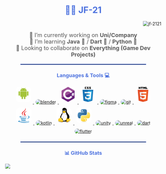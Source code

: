 <h1 align="center" style="color: #4e73df;">👨‍💻 JF-21</h1>

<p align="right"> 
  <img src="https://komarev.com/ghpvc/?username=jf-2121&label=Profile%20views&color=0e75b6&style=flat" alt="jf-2121" />
</p>

<p align="center" style="font-size: 18px; color: #5a5a5a;"> 
  🚀 I’m currently working on <b>Uni/Company</b> <br> 🌱 I’m learning <b>Java</b> 🤖 / <b>Dart</b> 🎯 / <b>Python</b> 🐍 <br> 🤝 Looking to collaborate on <b>Everything (Game Dev Projects)</b>
</p>

<hr style="border: 1px solid #4e73df; width: 80%; margin: 20px auto;" />

<h3 align="center" style="color: #4e73df;">Languages & Tools 💻</h3>

<p align="center">
  <!-- Add rounded corners for style -->
  <a href="https://developer.android.com" target="_blank" rel="noreferrer">
    <img src="https://raw.githubusercontent.com/devicons/devicon/master/icons/android/android-original-wordmark.svg" alt="android" width="50" height="50" style="border-radius: 12px; margin: 5px;"/>
  </a> 
  <a href="https://www.blender.org/" target="_blank" rel="noreferrer">
    <img src="https://download.blender.org/branding/community/blender_community_badge_white.svg" alt="blender" width="50" height="50" style="border-radius: 12px; margin: 5px;" />
  </a> 
  <a href="https://www.w3schools.com/cs/" target="_blank" rel="noreferrer">
    <img src="https://raw.githubusercontent.com/devicons/devicon/master/icons/csharp/csharp-original.svg" alt="csharp" width="50" height="50" style="border-radius: 12px; margin: 5px;" />
  </a> 
  <a href="https://www.w3schools.com/css/" target="_blank" rel="noreferrer">
    <img src="https://raw.githubusercontent.com/devicons/devicon/master/icons/css3/css3-original-wordmark.svg" alt="css3" width="50" height="50" style="border-radius: 12px; margin: 5px;" />
  </a> 
  <a href="https://www.figma.com/" target="_blank" rel="noreferrer">
    <img src="https://www.vectorlogo.zone/logos/figma/figma-icon.svg" alt="figma" width="50" height="50" style="border-radius: 12px; margin: 5px;" />
  </a> 
  <a href="https://git-scm.com/" target="_blank" rel="noreferrer">
    <img src="https://www.vectorlogo.zone/logos/git-scm/git-scm-icon.svg" alt="git" width="50" height="50" style="border-radius: 12px; margin: 5px;" />
  </a> 
  <a href="https://www.w3.org/html/" target="_blank" rel="noreferrer">
    <img src="https://raw.githubusercontent.com/devicons/devicon/master/icons/html5/html5-original-wordmark.svg" alt="html5" width="50" height="50" style="border-radius: 12px; margin: 5px;" />
  </a> 
  <a href="https://www.java.com" target="_blank" rel="noreferrer">
    <img src="https://raw.githubusercontent.com/devicons/devicon/master/icons/java/java-original.svg" alt="java" width="50" height="50" style="border-radius: 12px; margin: 5px;" />
  </a> 
  <a href="https://kotlinlang.org" target="_blank" rel="noreferrer">
    <img src="https://www.vectorlogo.zone/logos/kotlinlang/kotlinlang-icon.svg" alt="kotlin" width="50" height="50" style="border-radius: 12px; margin: 5px;" />
  </a> 
  <a href="https://www.linux.org/" target="_blank" rel="noreferrer">
    <img src="https://raw.githubusercontent.com/devicons/devicon/master/icons/linux/linux-original.svg" alt="linux" width="50" height="50" style="border-radius: 12px; margin: 5px;" />
  </a> 
  <a href="https://www.python.org" target="_blank" rel="noreferrer">
    <img src="https://raw.githubusercontent.com/devicons/devicon/master/icons/python/python-original.svg" alt="python" width="50" height="50" style="border-radius: 12px; margin: 5px;" />
  </a> 
  <a href="https://unity.com/" target="_blank" rel="noreferrer">
    <img src="https://www.vectorlogo.zone/logos/unity3d/unity3d-icon.svg" alt="unity" width="50" height="50" style="border-radius: 12px; margin: 5px;" />
  </a> 
  <a href="https://unrealengine.com/" target="_blank" rel="noreferrer">
    <img src="https://raw.githubusercontent.com/kenangundogan/fontisto/036b7eca71aab1bef8e6a0518f7329f13ed62f6b/icons/svg/brand/unreal-engine.svg" alt="unreal" width="50" height="50" style="border-radius: 12px; margin: 5px;" />
  </a>
  <a href="https://dart.dev/" target="_blank" rel="noreferrer">
    <img src="https://image.pngaaa.com/393/23393-middle.png" alt="dart" width="50" height="50" style="border-radius: 12px; margin: 5px;" />
  </a> 
  <a href="https://www.flutter.dev/" target="_blank" rel="noreferrer">
    <img src="https://www.kindpng.com/picc/m/355-3557482_flutter-logo-png-transparent-png.png" alt="flutter" width="50" height="50" style="border-radius: 12px; margin: 5px;" />
  </a>
</p>

<hr style="border: 1px solid #4e73df; width: 80%; margin: 20px auto;" />

<h3 align="center" style="color: #4e73df;">📊 GitHub Stats</h3>
<a href="">
  <img align="center" width="1000" src="https://github-readme-stats.vercel.app/api?username=jf-2121&theme=cobalt&hide_border=true&background=FFFFFF00&count_private=true" />
</a>
